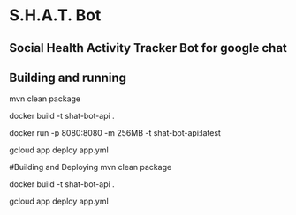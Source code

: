 # S.H.A.T. Bot
## Social Health Activity Tracker Bot for google chat


## Building and running
mvn clean package

docker build -t shat-bot-api .

docker run -p 8080:8080 -m 256MB -t shat-bot-api:latest

gcloud app deploy app.yml

#Building and Deploying
mvn clean package

docker build -t shat-bot-api .

gcloud app deploy app.yml